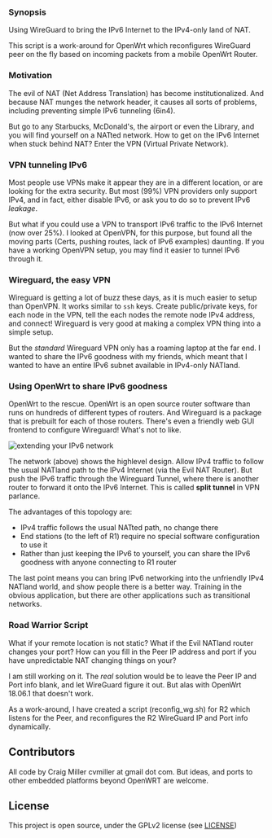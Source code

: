 ### Synopsis

Using WireGuard to bring the IPv6 Internet to the IPv4-only land of NAT.

This script is a work-around for OpenWrt which reconfigures WireGuard peer on the fly based on incoming packets from a mobile OpenWrt Router.

### Motivation

The evil of NAT (Net Address Translation) has become institutionalized. And because NAT munges the network header, it causes all sorts of problems, including preventing simple IPv6 tunneling (6in4).

But go to any Starbucks, McDonald's, the airport or even the Library, and you will find yourself on a NATted network. How to get on the IPv6 Internet when stuck behind NAT? Enter the VPN (Virtual Private Network).

### VPN tunneling IPv6

Most people use VPNs make it appear they are in a different location, or are looking for the extra security. But most (99%) VPN providers only support IPv4, and in fact, either disable IPv6, or ask you to do so to prevent IPv6 *leakage*.

But what if you could use a VPN to transport IPv6 traffic to the IPv6 Internet (now over 25%). I looked at OpenVPN, for this purpose, but found all the moving parts (Certs, pushing routes, lack of IPv6 examples) daunting. If you have a working OpenVPN setup, you may find it easier to tunnel IPv6 through it.

### Wireguard, the easy VPN

Wireguard is getting a lot of buzz these days, as it is much easier to setup than OpenVPN. It works similar to `ssh` keys. Create public/private keys, for each node in the VPN, tell the each nodes the remote node IPv4 address, and connect! Wireguard is very good at making a complex VPN thing into a simple setup.

But the *standard* Wireguard VPN only has a roaming laptop at the far end. I wanted to share the IPv6 goodness with my friends, which meant that I wanted to have an entire IPv6 subnet available in IPv4-only NATland.

### Using OpenWrt to share IPv6 goodness

OpenWrt to the rescue. OpenWrt is an open source router software than runs on hundreds of different types of routers. And Wireguard is a package that is prebuilt for each of those routers. There's even a friendly  web GUI frontend to configure Wireguard! What's not to like.

![extending your IPv6 network](http://www.makikiweb.com/ipv6/_images/wireguard_ipv6_network.png)

The network (above) shows the highlevel design. Allow IPv4 traffic to follow the usual NATland path to the IPv4 Internet (via the Evil NAT Router). But push the IPv6 traffic through the Wireguard Tunnel, where there is another router to forward it onto the IPv6 Internet. This is called **split tunnel** in VPN parlance.

The advantages of this topology are:
* IPv4 traffic follows the usual NATted path, no change there
* End stations (to the left of R1) require no special software configuration to use it
* Rather than just keeping the IPv6 to yourself, you can share the IPv6 goodness with anyone connecting to R1 router

The last point means you can bring IPv6 networking into the unfriendly IPv4 NATland world, and show people there is a better way. Training in the obvious application, but there are other applications such as transitional networks.

### Road Warrior Script

What if your remote location is not static? What if the Evil NATland router changes your port? How can you fill in the Peer IP address and port if you have unpredictable NAT changing things on your?

I am still working on it. The *real* solution would be to leave the Peer IP and Port info blank, and let WireGuard figure it out. But alas with OpenWrt 18.06.1 that doesn't work.

As a work-around, I have created a script (reconfig_wg.sh) for R2 which listens for the Peer, and reconfigures the R2 WireGuard IP and Port info dynamically. 

## Contributors

All code by Craig Miller cvmiller at gmail dot com. But ideas, and ports to other embedded platforms beyond OpenWRT are welcome. 


## License

This project is open source, under the GPLv2 license (see [LICENSE](LICENSE))

